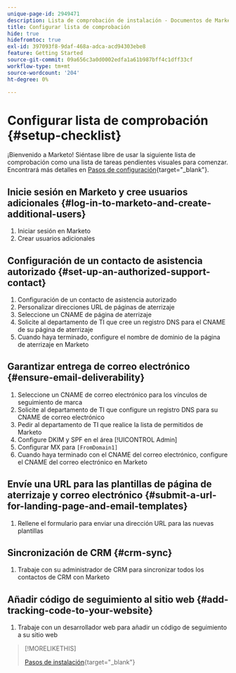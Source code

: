 ```yaml
---
unique-page-id: 2949471
description: Lista de comprobación de instalación - Documentos de Marketo - Documentación del producto
title: Configurar lista de comprobación
hide: true
hidefromtoc: true
exl-id: 397093f8-9daf-468a-adca-acd94303ebe8
feature: Getting Started
source-git-commit: 09a656c3a0d0002edfa1a61b987bff4c1dff33cf
workflow-type: tm+mt
source-wordcount: '204'
ht-degree: 0%

---
```


# Configurar lista de comprobación {#setup-checklist}

¡Bienvenido a Marketo! Siéntase libre de usar la siguiente lista de comprobación como una lista de tareas pendientes visuales para comenzar. Encontrará más detalles en [Pasos de configuración](/help/marketo/getting-started/initial-setup/setup-steps.md){target="_blank"}.

## Inicie sesión en Marketo y cree usuarios adicionales {#log-in-to-marketo-and-create-additional-users}

1. Iniciar sesión en Marketo
1. Crear usuarios adicionales

## Configuración de un contacto de asistencia autorizado {#set-up-an-authorized-support-contact}

1. Configuración de un contacto de asistencia autorizado
1. Personalizar direcciones URL de páginas de aterrizaje
1. Seleccione un CNAME de página de aterrizaje
1. Solicite al departamento de TI que cree un registro DNS para el CNAME de su página de aterrizaje
1. Cuando haya terminado, configure el nombre de dominio de la página de aterrizaje en Marketo

## Garantizar entrega de correo electrónico {#ensure-email-deliverability}

1. Seleccione un CNAME de correo electrónico para los vínculos de seguimiento de marca
1. Solicite al departamento de TI que configure un registro DNS para su CNAME de correo electrónico
1. Pedir al departamento de TI que realice la lista de permitidos de Marketo
1. Configure DKIM y SPF en el área [!UICONTROL Admin]
1. Configurar MX para `[FromDomain1]`
1. Cuando haya terminado con el CNAME del correo electrónico, configure el CNAME del correo electrónico en Marketo

## Envíe una URL para las plantillas de página de aterrizaje y correo electrónico {#submit-a-url-for-landing-page-and-email-templates}

1. Rellene el formulario para enviar una dirección URL para las nuevas plantillas

## Sincronización de CRM {#crm-sync}

1. Trabaje con su administrador de CRM para sincronizar todos los contactos de CRM con Marketo

## Añadir código de seguimiento al sitio web {#add-tracking-code-to-your-website}

1. Trabaje con un desarrollador web para añadir un código de seguimiento a su sitio web

>[!MORELIKETHIS]
>
>[Pasos de instalación](/help/marketo/getting-started/initial-setup/setup-steps.md){target="_blank"}
